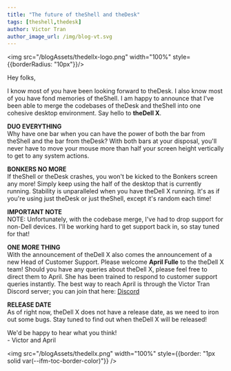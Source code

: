 ```yaml
---
title: "The future of theShell and theDesk"
tags: [theshell,thedesk]
author: Victor Tran
author_image_url: /img/blog-vt.svg
---
```


<img src="/blogAssets/thedellx-logo.png" width="100%" style={{borderRadius: "10px"}}/>

Hey folks,

I know most of you have been looking forward to theDesk. I also know most of you have fond memories of theShell. I am happy to announce that I've been able to merge the codebases of theDesk and theShell into one cohesive desktop environment. Say hello to **theDell X**.

<!-- truncate -->

**DUO EVERYTHING**<br />
Why have one bar when you can have the power of both the bar from theShell and the bar from theDesk? With both bars at your disposal, you'll never have to move your mouse more than half your screen height vertically to get to any system actions.

**BONKERS NO MORE**<br />
If theShell or theDesk crashes, you won't be kicked to the Bonkers screen any more! Simply keep using the half of the desktop that is currently running. Stability is unparalleled when you have theDell X running. It's as if you're using just theDesk or just theShell, except it's random each time!

**IMPORTANT NOTE**<br />
NOTE: Unfortunately, with the codebase merge, I've had to drop support for non-Dell devices. I'll be working hard to get support back in, so stay tuned for that!

**ONE MORE THING**<br />
With the announcement of theDell X also comes the announcement of a new Head of Customer Support. Please welcome **April Fulle** to the theDell X team! Should you have any queries about theDell X, please feel free to direct them to April. She has been trained to respond to customer support queries instantly. The best way to reach April is through the Victor Tran Discord server; you can join that here: [Discord](https://discord.vicr123.com)

**RELEASE DATE**<br />
As of right now, theDell X does not have a release date, as we need to iron out some bugs. Stay tuned to find out when theDell X will be released!

We'd be happy to hear what you think!<br />
\- Victor and April

<img src="/blogAssets/thedellx.png" width="100%" style={{border: "1px solid var(--ifm-toc-border-color)"}} />